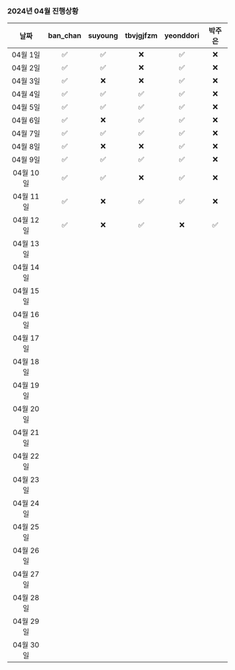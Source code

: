 ### 2024년 04월 진행상황
| 날짜 | ban_chan | suyoung | tbvjgjfzm | yeonddori | 박주은 |
|:---:|:---:|:---:|:---:|:---:|:---:|
| 04월 1일 | ✅ | ✅ | ❌ | ✅ | ❌ |
| 04월 2일 | ✅ | ✅ | ❌ | ✅ | ❌ |
| 04월 3일 | ✅ | ❌ | ❌ | ✅ | ❌ |
| 04월 4일 | ✅ | ✅ | ✅ | ✅ | ❌ |
| 04월 5일 | ✅ | ✅ | ✅ | ✅ | ❌ |
| 04월 6일 | ✅ | ❌ | ✅ | ✅ | ❌ |
| 04월 7일 | ✅ | ✅ | ✅ | ✅ | ❌ |
| 04월 8일 | ✅ | ❌ | ❌ | ✅ | ❌ |
| 04월 9일 | ✅ | ✅ | ✅ | ✅ | ❌ |
| 04월 10일 | ✅ | ✅ | ❌ | ✅ | ❌ |
| 04월 11일 | ✅ | ❌ | ✅ | ✅ | ❌ |
| 04월 12일 | ✅ | ❌ | ✅ | ❌ | ✅ |
| 04월 13일 | | | | | |
| 04월 14일 | | | | | |
| 04월 15일 | | | | | |
| 04월 16일 | | | | | |
| 04월 17일 | | | | | |
| 04월 18일 | | | | | |
| 04월 19일 | | | | | |
| 04월 20일 | | | | | |
| 04월 21일 | | | | | |
| 04월 22일 | | | | | |
| 04월 23일 | | | | | |
| 04월 24일 | | | | | |
| 04월 25일 | | | | | |
| 04월 26일 | | | | | |
| 04월 27일 | | | | | |
| 04월 28일 | | | | | |
| 04월 29일 | | | | | |
| 04월 30일 | | | | | |
